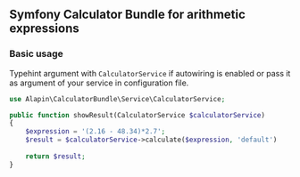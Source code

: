 ## Symfony Calculator Bundle for arithmetic expressions

### Basic usage

Typehint argument with `CalculatorService` if autowiring is enabled or pass it as argument of your service in configuration file. 

```php
use Alapin\CalculatorBundle\Service\CalculatorService;

public function showResult(CalculatorService $calculatorService)
{
    $expression = '(2.16 - 48.34)*2.7';
    $result = $calculatorService->calculate($expression, 'default')
    
    return $result;
}